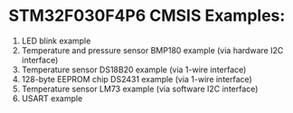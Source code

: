 # STM32F030F4P6 CMSIS Examples:
1) LED blink example
2) Temperature and pressure sensor BMP180 example (via hardware I2C interface)
3) Temperature sensor DS18B20 example (via 1-wire interface)
4) 128-byte EEPROM chip DS2431 example (via 1-wire interface)
5) Temperature sensor LM73 example (via software I2C interface)
6) USART example
